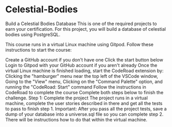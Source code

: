 # Celestial-Bodies
Build a Celestial Bodies Database
This is one of the required projects to earn your certification. For this project, you will build a database of celestial bodies using PostgreSQL.

This course runs in a virtual Linux machine using Gitpod. Follow these instructions to start the course:

Create a GitHub account if you don't have one
Click the start button below
Login to Gitpod with your GitHub account if you aren't already
Once the virtual Linux machine is finished loading, start the CodeRoad extension by:
Clicking the "hamburger" menu near the top left of the VSCode window,
Going to the "View" menu,
Clicking on the "Command Palette" option,
and running the "CodeRoad: Start" command
Follow the instructions in CodeRoad to complete the course
Complete both steps below to finish the challenge.
Step 1: Complete the project
The project runs in a virtual machine, complete the user stories described in there and get all the tests to pass to finish step 1.
Important: After you pass all the project tests, save a dump of your database into a universe.sql file so you can complete step 2. There will be instructions how to do that within the virtual machine.
